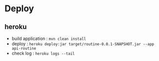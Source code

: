 # Deploy

## heroku

- build application : `mvn clean install`
- deploy : `heroku deploy:jar target/routine-0.0.1-SNAPSHOT.jar --app api-routine`
- check log : `heroku logs --tail`